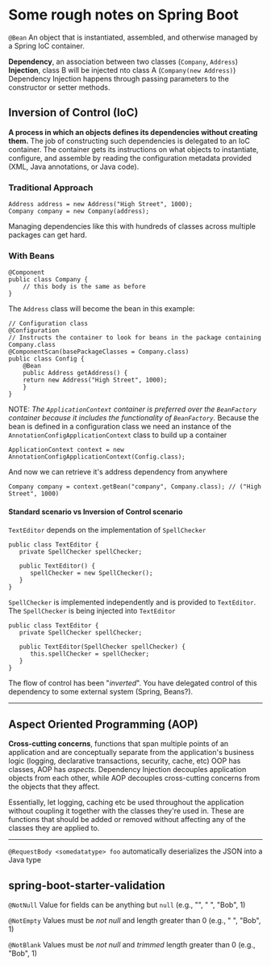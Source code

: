 # Some rough notes on Spring Boot

`@Bean`
An object that is instantiated, assembled, and otherwise managed by a Spring IoC container.

**Dependency**, an association between two classes (`Company`, `Address`)
**Injection**, class B will be injected nto class A (`Company(new Address)`)
Dependency Injection happens through passing parameters to the constructor or setter methods. 

## Inversion of Control (IoC)
**A process in which an objects defines its dependencies without creating them.** The job of constructing such dependencies is delegated to an IoC container. The container gets its instructions on what objects to instantiate, configure, and assemble by reading the configuration metadata provided (XML, Java annotations, or Java code).

### Traditional Approach
```
Address address = new Address("High Street", 1000);
Company company = new Company(address);
```
Managing dependencies like this with hundreds of classes across multiple packages can get hard. 

### With Beans
```
@Component
public class Company {
	// this body is the same as before
}
```
The `Address` class will become the bean in this example:
```
// Configuration class
@Configuration
// Instructs the container to look for beans in the package containing Company.class
@ComponentScan(basePackageClasses = Company.class)
public class Config {
    @Bean
    public Address getAddress() {
	return new Address("High Street", 1000);
    }
}
```
NOTE: *The `ApplicationContext` container is preferred over the `BeanFactory` container because it includes the functionality of `BeanFactory`.*
Because the bean is defined in a configuration class we need an instance of the `AnnotationConfigApplicationContext` class to build up a container
```
ApplicationContext context = new AnnotationConfigApplicationContext(Config.class);
```
And now we can retrieve it's address dependency from anywhere
```
Company company = context.getBean("company", Company.class); // ("High Street", 1000)
```

#### Standard scenario vs Inversion of Control scenario

`TextEditor` depends on the implementation of `SpellChecker`
```
public class TextEditor {
   private SpellChecker spellChecker;
   
   public TextEditor() {
      spellChecker = new SpellChecker();
   }
}
```
`SpellChecker` is implemented independently and is provided to `TextEditor`. The `SpellChecker` is being injected into `TextEditor`
```
public class TextEditor {
   private SpellChecker spellChecker;
   
   public TextEditor(SpellChecker spellChecker) {
      this.spellChecker = spellChecker;
   }
}
```
The flow of control has been "*inverted*". You have delegated control of this dependency to some external system (Spring, Beans?).

---

## Aspect Oriented Programming (AOP)

**Cross-cutting concerns**, functions that span multiple points of an application and are conceptually separate from the application's business logic (logging, declarative transactions, security, cache, etc)
OOP has classes, AOP has *aspects*. Dependency Injection decouples application objects from each other, while AOP decouples cross-cutting concerns from the objects that they affect.  

Essentially, let logging, caching etc be used throughout the application without coupling it together with the classes they're used in. These are functions that should be added or removed without affecting any of the classes they are applied to.

---

`@RequestBody <somedatatype> foo`
automatically deserializes the JSON into a Java type

## spring-boot-starter-validation
`@NotNull` 
Value for fields can be anything but `null` (e.g., "", " ", "Bob", 1)

`@NotEmpty`
Values must be *not null* and length greater than 0 (e.g., " ", "Bob", 1)

`@NotBlank`
Values must be *not null* and *trimmed* length greater than 0 (e.g., "Bob", 1)
